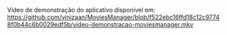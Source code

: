 Vídeo de demonstração do aplicativo disponível em: https://github.com/vinizaan/MoviesManager/blob/f522ebc16ffd18c12c97748f0b44c6b0029edf5b/video-demonstracao-moviesmanager.mkv
